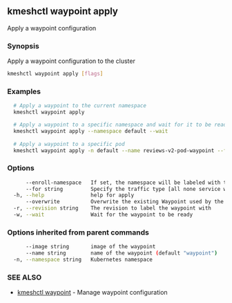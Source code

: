 ## kmeshctl waypoint apply

Apply a waypoint configuration

### Synopsis

Apply a waypoint configuration to the cluster

```bash
kmeshctl waypoint apply [flags]
```

### Examples

```bash
  # Apply a waypoint to the current namespace
  kmeshctl waypoint apply

  # Apply a waypoint to a specific namespace and wait for it to be ready
  kmeshctl waypoint apply --namespace default --wait
 
  # Apply a waypoint to a specific pod
  kmeshctl waypoint apply -n default --name reviews-v2-pod-waypoint --for workload
```

### Options

```bash
      --enroll-namespace   If set, the namespace will be labeled with the waypoint name
      --for string         Specify the traffic type [all none service workload] for the waypoint
  -h, --help               help for apply
      --overwrite          Overwrite the existing Waypoint used by the namespace
  -r, --revision string    The revision to label the waypoint with
  -w, --wait               Wait for the waypoint to be ready
```

### Options inherited from parent commands

```bash
      --image string       image of the waypoint
      --name string        name of the waypoint (default "waypoint")
  -n, --namespace string   Kubernetes namespace
```

### SEE ALSO

* [kmeshctl waypoint](kmeshctl_waypoint.md) - Manage waypoint configuration

